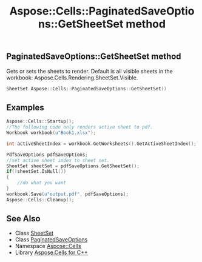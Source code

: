 ﻿---
title: Aspose::Cells::PaginatedSaveOptions::GetSheetSet method
linktitle: GetSheetSet
second_title: Aspose.Cells for C++ API Reference
description: 'Aspose::Cells::PaginatedSaveOptions::GetSheetSet method. Gets or sets the sheets to render. Default is all visible sheets in the workbook: Aspose.Cells.Rendering.SheetSet.Visible in C++.'
type: docs
weight: 3400
url: /cpp/aspose.cells/paginatedsaveoptions/getsheetset/
---
## PaginatedSaveOptions::GetSheetSet method


Gets or sets the sheets to render. Default is all visible sheets in the workbook: Aspose.Cells.Rendering.SheetSet.Visible.

```cpp
SheetSet Aspose::Cells::PaginatedSaveOptions::GetSheetSet()
```


## Examples


```cpp
Aspose::Cells::Startup();
//The following code only renders active sheet to pdf.
Workbook workbook(u"Book1.xlsx");

int activeSheetIndex = workbook.GetWorksheets().GetActiveSheetIndex();

PdfSaveOptions pdfSaveOptions;
//set active sheet index to sheet set.
SheetSet sheetSet = pdfSaveOptions.GetSheetSet();
if(!sheetSet.IsNull())
{
    //do what you want
}
workbook.Save(u"output.pdf", pdfSaveOptions);
Aspose::Cells::Cleanup();
```

## See Also

* Class [SheetSet](../../../aspose.cells.rendering/sheetset/)
* Class [PaginatedSaveOptions](../)
* Namespace [Aspose::Cells](../../)
* Library [Aspose.Cells for C++](../../../)
